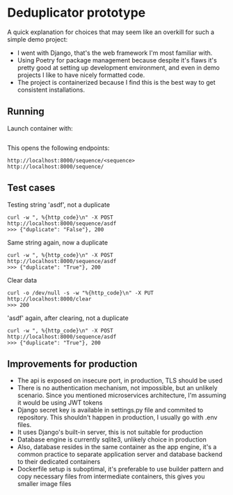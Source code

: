 # Deduplicator prototype

A quick explanation for choices that may seem like an overkill for such a simple demo project: 

- I went with Django, that's the web framework I'm most familiar with. 
- Using Poetry for package management because despite it's flaws it's pretty good at setting up development environment, and even in demo projects I like to have nicely formatted code. 
- The project is containerized because I find this is the best way to get consistent installations.

## Running
Launch container with:

```sudo docker-compose up
```


This opens the following endpoints:

```
http://localhost:8000/sequence/<sequence>
http://localhost:8000/sequence/
```


## Test cases

Testing string 'asdf', not a duplicate

```
curl -w ", %{http_code}\n" -X POST  http://localhost:8000/sequence/asdf
>>> {"duplicate": "False"}, 200
```

Same string again, now a duplicate

```
curl -w ", %{http_code}\n" -X POST  http://localhost:8000/sequence/asdf
>>> {"duplicate": "True"}, 200
```

Clear data

```
curl -o /dev/null -s -w "%{http_code}\n" -X PUT http://localhost:8000/clear
>>> 200
```

'asdf' again, after clearing, not a duplicate

```
curl -w ", %{http_code}\n" -X POST  http://localhost:8000/sequence/asdf
>>> {"duplicate": "True"}, 200
```



## Improvements for production

- The api is exposed on insecure port, in production, TLS should be used
- There is no authentication mechanism, not impossible, but an unlikely scenario. Since you mentioned microservices architecture, I'm assuming it would be using JWT tokens
- Django secret key is available in settings.py file and commited to repository. This shouldn't happen in production, I usually go with .env files.
- It uses Django's built-in server, this is not suitable for production
- Database engine is currently sqlite3, unlikely choice in production
- Also, database resides in the same container as the app engine, it's a common practice to separate application server and database backend to their dedicated containers
- Dockerfile setup is suboptimal, it's preferable to use builder pattern and copy necessary files from intermediate containers, this gives you smaller image files

